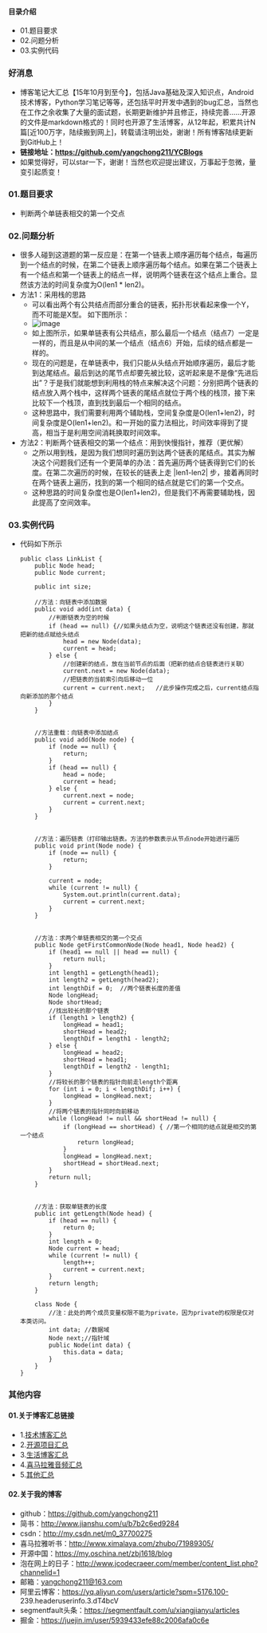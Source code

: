 #### 目录介绍
- 01.题目要求
- 02.问题分析
- 03.实例代码



### 好消息
- 博客笔记大汇总【15年10月到至今】，包括Java基础及深入知识点，Android技术博客，Python学习笔记等等，还包括平时开发中遇到的bug汇总，当然也在工作之余收集了大量的面试题，长期更新维护并且修正，持续完善……开源的文件是markdown格式的！同时也开源了生活博客，从12年起，积累共计N篇[近100万字，陆续搬到网上]，转载请注明出处，谢谢！所有博客陆续更新到GitHub上！
- **链接地址：https://github.com/yangchong211/YCBlogs**
- 如果觉得好，可以star一下，谢谢！当然也欢迎提出建议，万事起于忽微，量变引起质变！




### 01.题目要求
- 判断两个单链表相交的第一个交点


### 02.问题分析
- 很多人碰到这道题的第一反应是：在第一个链表上顺序遍历每个结点，每遍历到一个结点的时候，在第二个链表上顺序遍历每个结点。如果在第二个链表上有一个结点和第一个链表上的结点一样，说明两个链表在这个结点上重合。显然该方法的时间复杂度为O(len1 * len2)。
- 方法1：采用栈的思路
    - 可以看出两个有公共结点而部分重合的链表，拓扑形状看起来像一个Y，而不可能是X型。 如下图所示： 
    - ![image](https://upload-images.jianshu.io/upload_images/4432347-b9e92265fc384f68.png?imageMogr2/auto-orient/strip%7CimageView2/2/w/1240)
    - 如上图所示，如果单链表有公共结点，那么最后一个结点（结点7）一定是一样的，而且是从中间的某一个结点（结点6）开始，后续的结点都是一样的。
    - 现在的问题是，在单链表中，我们只能从头结点开始顺序遍历，最后才能到达尾结点。最后到达的尾节点却要先被比较，这听起来是不是像“先进后出”？于是我们就能想到利用栈的特点来解决这个问题：分别把两个链表的结点放入两个栈中，这样两个链表的尾结点就位于两个栈的栈顶，接下来比较下一个栈顶，直到找到最后一个相同的结点。
    - 这种思路中，我们需要利用两个辅助栈，空间复杂度是O(len1+len2)，时间复杂度是O(len1+len2)。和一开始的蛮力法相比，时间效率得到了提高，相当于是利用空间消耗换取时间效率。
- 方法2：判断两个链表相交的第一个结点：用到快慢指针，推荐（更优解）
    - 之所以用到栈，是因为我们想同时遍历到达两个链表的尾结点。其实为解决这个问题我们还有一个更简单的办法：首先遍历两个链表得到它们的长度。在第二次遍历的时候，在较长的链表上走 |len1-len2| 步，接着再同时在两个链表上遍历，找到的第一个相同的结点就是它们的第一个交点。
    - 这种思路的时间复杂度也是O(len1+len2)，但是我们不再需要辅助栈，因此提高了空间效率。




### 03.实例代码
- 代码如下所示
    ```
    public class LinkList {
        public Node head;
        public Node current;
    
        public int size;
    
        //方法：向链表中添加数据
        public void add(int data) {
            //判断链表为空的时候
            if (head == null) {//如果头结点为空，说明这个链表还没有创建，那就把新的结点赋给头结点
                head = new Node(data);
                current = head;
            } else {
                //创建新的结点，放在当前节点的后面（把新的结点合链表进行关联）
                current.next = new Node(data);
                //把链表的当前索引向后移动一位
                current = current.next;   //此步操作完成之后，current结点指向新添加的那个结点
            }
        }
    
    
        //方法重载：向链表中添加结点
        public void add(Node node) {
            if (node == null) {
                return;
            }
            if (head == null) {
                head = node;
                current = head;
            } else {
                current.next = node;
                current = current.next;
            }
        }
    
    
        //方法：遍历链表（打印输出链表。方法的参数表示从节点node开始进行遍历
        public void print(Node node) {
            if (node == null) {
                return;
            }
    
            current = node;
            while (current != null) {
                System.out.println(current.data);
                current = current.next;
            }
        }
    
        
        //方法：求两个单链表相交的第一个交点
        public Node getFirstCommonNode(Node head1, Node head2) {
            if (head1 == null || head == null) {
                return null;
            }
            int length1 = getLength(head1);
            int length2 = getLength(head2);
            int lengthDif = 0;  //两个链表长度的差值
            Node longHead;
            Node shortHead;
            //找出较长的那个链表
            if (length1 > length2) {
                longHead = head1;
                shortHead = head2;
                lengthDif = length1 - length2;
            } else {
                longHead = head2;
                shortHead = head1;
                lengthDif = length2 - length1;
            }
            //将较长的那个链表的指针向前走length个距离
            for (int i = 0; i < lengthDif; i++) {
                longHead = longHead.next;
            }
            //将两个链表的指针同时向前移动
            while (longHead != null && shortHead != null) {
                if (longHead == shortHead) { //第一个相同的结点就是相交的第一个结点
                    return longHead;
                }
                longHead = longHead.next;
                shortHead = shortHead.next;
            }
            return null;
        }
    
    
        //方法：获取单链表的长度
        public int getLength(Node head) {
            if (head == null) {
                return 0;
            }
            int length = 0;
            Node current = head;
            while (current != null) {
                length++;
                current = current.next;
            }
            return length;
        }
    
        class Node {
            //注：此处的两个成员变量权限不能为private，因为private的权限是仅对本类访问。
            int data; //数据域
            Node next;//指针域
            public Node(int data) {
                this.data = data;
            }
        }
    }
    ```




### 其他内容
#### 01.关于博客汇总链接
- 1.[技术博客汇总](https://www.jianshu.com/p/614cb839182c)
- 2.[开源项目汇总](https://blog.csdn.net/m0_37700275/article/details/80863574)
- 3.[生活博客汇总](https://blog.csdn.net/m0_37700275/article/details/79832978)
- 4.[喜马拉雅音频汇总](https://www.jianshu.com/p/f665de16d1eb)
- 5.[其他汇总](https://www.jianshu.com/p/53017c3fc75d)



#### 02.关于我的博客
- github：https://github.com/yangchong211
- 简书：http://www.jianshu.com/u/b7b2c6ed9284
- csdn：http://my.csdn.net/m0_37700275
- 喜马拉雅听书：http://www.ximalaya.com/zhubo/71989305/
- 开源中国：https://my.oschina.net/zbj1618/blog
- 泡在网上的日子：http://www.jcodecraeer.com/member/content_list.php?channelid=1
- 邮箱：yangchong211@163.com
- 阿里云博客：https://yq.aliyun.com/users/article?spm=5176.100- 239.headeruserinfo.3.dT4bcV
- segmentfault头条：https://segmentfault.com/u/xiangjianyu/articles
- 掘金：https://juejin.im/user/5939433efe88c2006afa0c6e




